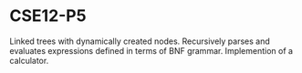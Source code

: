 CSE12-P5
========

Linked trees with dynamically created nodes. Recursively parses and evaluates expressions defined in terms of BNF grammar. Implemention of a calculator.

